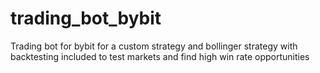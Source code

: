 # trading_bot_bybit
Trading bot for bybit for a custom strategy and bollinger strategy with backtesting included to test markets and find high win rate opportunities
